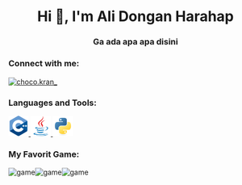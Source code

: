 <h1 align="center">Hi 👋, I'm Ali Dongan Harahap</h1>
<h3 align="center">Ga ada apa apa disini</h3>

<h3 align="left">Connect with me:</h3>
<p align="left">
<a href="https://instagram.com/choco.kran_" target="blank"><img align="center" src="https://raw.githubusercontent.com/rahuldkjain/github-profile-readme-generator/master/src/images/icons/Social/instagram.svg" alt="choco.kran_" height="30" width="40" /></a>
</p>

<h3 align="left">Languages and Tools:</h3>
<p align="left"> <a href="https://www.w3schools.com/cpp/" target="_blank" rel="noreferrer"> <img src="https://raw.githubusercontent.com/devicons/devicon/master/icons/cplusplus/cplusplus-original.svg" alt="cplusplus" width="40" height="40"/> </a> <a href="https://www.java.com" target="_blank" rel="noreferrer"> <img src="https://raw.githubusercontent.com/devicons/devicon/master/icons/java/java-original.svg" alt="java" width="40" height="40"/> </a> <a href="https://www.python.org" target="_blank" rel="noreferrer"> <img src="https://raw.githubusercontent.com/devicons/devicon/master/icons/python/python-original.svg" alt="python" width="40" height="40"/> </a> </p>
<h3 align="left">My Favorit Game:</h3>
<p align="left"><img src="https://www.pngitem.com/pimgs/m/721-7218543_logo-mobile-legend-tcash-apapun-operatornya-semua-hd.png" alt="game" width="160" height="90"/><img src="https://seeklogo.com/images/V/valorant-logo-FAB2CA0E55-seeklogo.com.png" alt="game" width="90" height="90"/><img src="https://pict-c.sindonews.net/dyn/620/pena/news/2020/07/24/207/112654/minecraft-berhenti-gunakan-amazon-cloud-dan-beralih-ke-microsoft-azure-mll.jpg" alt="game" width="90" height="90"/>
